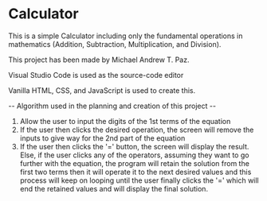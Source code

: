 # Calculator

This is a simple Calculator including only the fundamental operations in mathematics (Addition, Subtraction, Multiplication, and Division).

This project has been made by Michael Andrew T. Paz.

Visual Studio Code is used as the source-code editor

Vanilla HTML, CSS, and JavaScript is used to create this.

-- Algorithm used in the planning and creation of this project --

1. Allow the user to input the digits of the 1st terms of the equation
2. If the user then clicks the desired operation, the screen will remove the inputs to give way for the 2nd part of the equation
3. If the user then clicks the '=' button, the screen will display the result. Else, if the user clicks any of the operators, assuming they want to go further with the equation, the program will retain the solution from the first two terms then it will operate it to the next desired values and this process will keep on looping until the user finally clicks the '=' which will end the retained values and will display the final solution.
